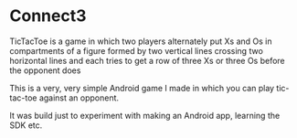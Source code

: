 # Connect3
TicTacToe is a game in which two players alternately put Xs and Os in compartments of a figure formed by two vertical lines crossing two horizontal lines and each tries to get a row of three Xs or three Os before the opponent does

This is a very, very simple Android game I made in which you can play tic-tac-toe against an opponent.

It was build just to experiment with making an Android app, learning the SDK etc.
